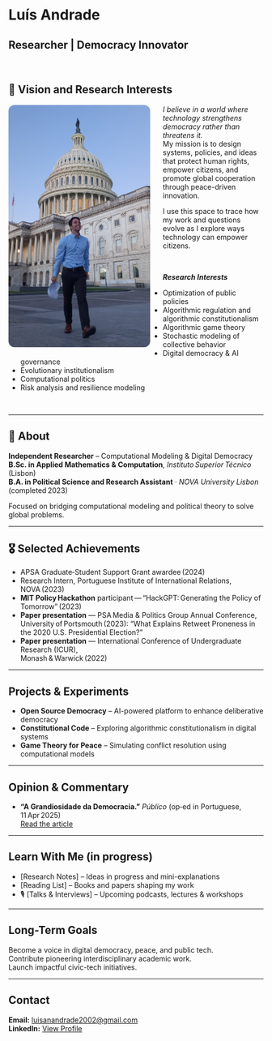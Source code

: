 # Luís Andrade

## Researcher | Democracy Innovator 

<br>

## 🌟 Vision and Research Interests  

<img src="20240908_063407 (3).jpg" alt="Luís Andrade" width="280" align="left" style="margin-right: 25px; margin-bottom: 10px; border-radius: 12px;">

*I believe in a world where technology strengthens democracy rather than threatens it.*  
My mission is to design systems, policies, and ideas that protect human rights, empower citizens, and promote global cooperation through peace-driven innovation.

I use this space to trace how my work and questions evolve as I explore ways technology can empower citizens.

<br>

**_Research Interests_**

- Optimization of public policies  
- Algorithmic regulation and algorithmic constitutionalism  
- Algorithmic game theory  
- Stochastic modeling of collective behavior  
- Digital democracy & AI governance  
- Evolutionary institutionalism  
- Computational politics  
- Risk analysis and resilience modeling

<br clear="both"/>

---

## 🧭 About

**Independent Researcher** – Computational Modeling & Digital Democracy  
**B.Sc. in Applied Mathematics & Computation**, *Instituto Superior Técnico* (Lisbon)  
**B.A. in Political Science and Research Assistant** · *NOVA University Lisbon* (completed 2023)  

Focused on bridging computational modeling and political theory to solve global problems.

---

## 🎖 Selected Achievements

- APSA Graduate‑Student Support Grant awardee (2024)
- Research Intern, Portuguese Institute of International Relations, NOVA (2023)
- **MIT Policy Hackathon** participant — “HackGPT: Generating the Policy of Tomorrow” (2023)
- **Paper presentation** — PSA Media & Politics Group Annual Conference,  
  University of Portsmouth (2023): “What Explains Retweet Proneness in the 2020 U.S. Presidential Election?”
- **Paper presentation** — International Conference of Undergraduate Research (ICUR),  
  Monash & Warwick (2022)

---

##  Projects & Experiments

- **Open Source Democracy** – AI-powered platform to enhance deliberative democracy  
- **Constitutional Code** – Exploring algorithmic constitutionalism in digital systems  
- **Game Theory for Peace** – Simulating conflict resolution using computational models

---


## Opinion & Commentary

- **“A Grandiosidade da Democracia.”** *Público* (op‑ed in Portuguese, 11 Apr 2025)  
  [Read the article](https://www.publico.pt/2025/04/11/p3/cronica/chata-grandiosidade-democracia-2129012)

---


##  Learn With Me (in progress)

- [Research Notes] – Ideas in progress and mini-explanations  
- [Reading List] – Books and papers shaping my work  
- 🎙 [Talks & Interviews] – Upcoming podcasts, lectures & workshops

---

##  Long-Term Goals

Become a voice in digital democracy, peace, and public tech.  
Contribute pioneering interdisciplinary academic work.  
Launch impactful civic-tech initiatives.

---

##  Contact

**Email:** [luisanandrade2002@gmail.com](mailto:luisanandrade2002@gmail.com)  
**LinkedIn:** [View Profile](https://www.linkedin.com/in/lu%C3%ADs-ant%C3%B3nio-andrade-215238236/)
